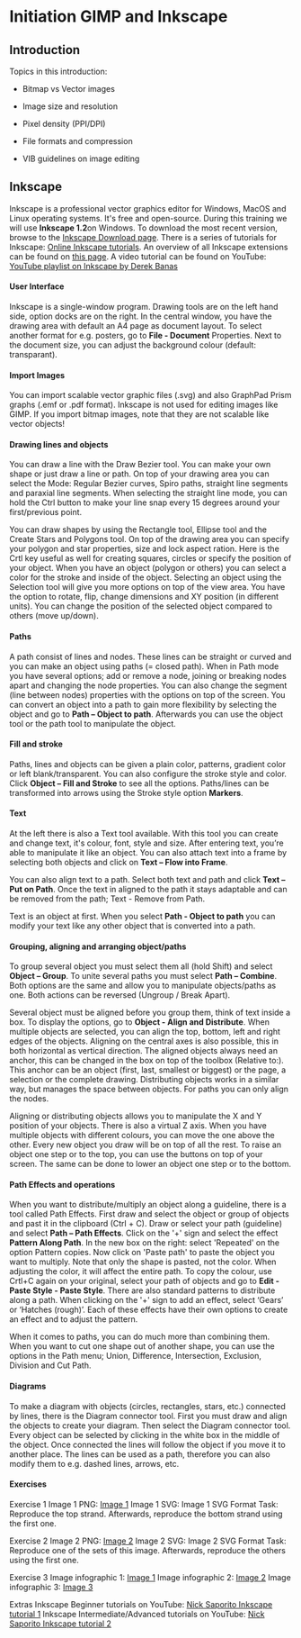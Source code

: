 <!--

author:   name last_name
email:    training@vib.de
version:  1.0.0
language: en
narrator: UK English Female

icon:     https://vib.be/sites/vib.sites.vib.be/files/logo_VIB_noTagline.svg

comment:  This document shall provide an entire compendium and course on the
          development of Open-courSes with [LiaScript](https://LiaScript.github.io).
          As the language and the systems grows, also this document will be updated.
          Feel free to fork or copy it, translations are very welcome...

script:   https://cdn.jsdelivr.net/chartist.js/latest/chartist.min.js
          https://felixhao28.github.io/JSCPP/dist/JSCPP.es5.min.js

link:     https://cdn.jsdelivr.net/chartist.js/latest/chartist.min.css
link:     https://cdnjs.cloudflare.com/ajax/libs/animate.css/4.1.1/animate.min.css
link:     https://raw.githubusercontent.com/vibbits/material-liascript/master/img/org.css
link:     https://cdnjs.cloudflare.com/ajax/libs/font-awesome/5.11.2/css/all.min.css
link:     https://fonts.googleapis.com/css2?family=Saira+Condensed:wght@300&display=swap
link:     https://fonts.googleapis.com/css2?family=Open+Sans&display=swap
link:     https://raw.githubusercontent.com/vibbits/material-liascript/master/vib-styles.css

tutor: Neuropixels
edition: 1st 

-->


# Initiation GIMP and Inkscape

## Introduction

Topics in this introduction:

- Bitmap vs Vector images

- Image size and resolution

- Pixel density (PPI/DPI)

- File formats and compression

- VIB guidelines on image editing

## Inkscape

Inkscape is a professional vector graphics editor for Windows, MacOS and Linux operating systems. It's free and open-source. During this training we will use **Inkscape 1.2**on Windows. To download the most recent version, browse to the [Inkscape Download page](https://inkscape.org/release/inkscape-1.2/). There is a series of tutorials for Inkscape: [Online Inkscape tutorials](https://inkscape.org/en/learn/tutorials/). An overview of all Inkscape extensions can be found on [this page](https://inkscape.org/en/gallery/=extension/?page=1&tags=0.91).
A video tutorial can be found on YouTube: [YouTube playlist on Inkscape by Derek Banas](https://www.youtube.com/playlist?list=PLGLfVvz_LVvTSi9bKrvGR2_DBg0Tv8Dxo)

#### User Interface

Inkscape is a single-window program. Drawing tools are on the left hand side, option docks are on the right.
In the central window, you have the drawing area with default an A4 page as document layout. To select another format for e.g. posters, go to **File - Document** Properties. Next to the document size, you can adjust the background colour (default: transparant).

#### Import Images

You can import scalable vector graphic files (.svg) and also GraphPad Prism graphs (.emf or .pdf format).
Inkscape is not used for editing images like GIMP. If you import bitmap images, note that they are not scalable like vector objects!

#### Drawing lines and objects

You can draw a line with the Draw Bezier tool. You can make your own shape or just draw a line or path. On top of your drawing area you can select the Mode: Regular Bezier curves, Spiro paths, straight line segments and paraxial line segments. When selecting the straight line mode, you can hold the Ctrl button to make your line snap every 15 degrees around your first/previous point.

You can draw shapes by using the Rectangle tool, Ellipse tool and the Create Stars and Polygons tool. On top of the drawing area you can specify your polygon and star properties, size and lock aspect ration. Here is the Crtl key useful as well for creating squares, circles or specify the position of your object. When you have an object (polygon or others) you can select a color for the stroke and inside of the object. Selecting an object using the Selection tool will give you more options on top of the view area. You have the option to rotate, flip, change dimensions and XY position (in different units). You can change the position of the selected object compared to others (move up/down).

#### Paths

A path consist of lines and nodes. These lines can be straight or curved and you can make an object using paths (= closed path). When in Path mode you have several options; add or remove a node, joining or breaking nodes apart and changing the node properties. You can also change the segment (line between nodes) properties with the options on top of the screen. You can convert an object into a path to gain more flexibility by selecting the object and go to **Path – Object to path**. Afterwards you can use the object tool or the path tool to manipulate the object.

#### Fill and stroke

Paths, lines and objects can be given a plain color, patterns, gradient color or left blank/transparent. You can also configure the stroke style and color. Click **Object – Fill and Stroke** to see all the options. Paths/lines can be transformed into arrows using the Stroke style option **Markers**.

#### Text

At the left there is also a Text tool available. With this tool you can create and change text, it's colour, font, style and size. After entering text, you’re able to manipulate it like an object. You can also attach text into a frame by selecting both objects and click on **Text – Flow into Frame**.

You can also align text to a path. Select both text and path and click **Text – Put on Path**. Once the text in aligned to the path it stays adaptable and can be removed from the path; Text - Remove from Path.

Text is an object at first. When you select **Path - Object to path** you can modify your text like any other object that is converted into a path.

#### Grouping, aligning and arranging object/paths

To group several object you must select them all (hold Shift) and select **Object – Group**. To unite several paths you must select **Path – Combine**. Both options are the same and allow you to manipulate objects/paths as one. Both actions can be reversed (Ungroup / Break Apart).

Several object must be aligned before you group them, think of text inside a box. To display the options, go to **Object - Align and Distribute**. When multiple objects are selected, you can align the top, bottom, left and right edges of the objects. Aligning on the central axes is also possible, this in both horizontal as vertical direction. The aligned objects always need an anchor, this can be changed in the box on top of the toolbox (Relative to:). This anchor can be an object (first, last, smallest or biggest) or the page, a selection or the complete drawing. Distributing objects works in a similar way, but manages the space between objects. For paths you can only align the nodes.

Aligning or distributing objects allows you to manipulate the X and Y position of your objects. There is also a virtual Z axis. When you have multiple objects with different colours, you can move the one above the other. Every new object you draw will be on top of all the rest. To raise an object one step or to the top, you can use the buttons on top of your screen. The same can be done to lower an object one step or to the bottom.

#### Path Effects and operations

When you want to distribute/multiply an object along a guideline, there is a tool called Path Effects. First draw and select the object or group of objects and past it in the clipboard (Ctrl + C). Draw or select your path (guideline) and select **Path – Path Effects**. Click on the '+' sign and select the effect **Pattern Along Path**. In the new box on the right: select 'Repeated' on the option Pattern copies. Now click on 'Paste path' to paste the object you want to multiply. Note that only the shape is pasted, not the color. When adjusting the color, it will affect the entire path. To copy the colour, use Crtl+C again on your original, select your path of objects and go to **Edit - Paste Style - Paste Style**. There are also standard patterns to distribute along a path. When clicking on the '+' sign to add an effect, select ‘Gears’ or ‘Hatches (rough)’. Each of these effects have their own options to create an effect and to adjust the pattern.

When it comes to paths, you can do much more than combining them. When you want to cut one shape out of another shape, you can use the options in the Path menu; Union, Difference, Intersection, Exclusion, Division and Cut Path.

#### Diagrams

To make a diagram with objects (circles, rectangles, stars, etc.) connected by lines, there is the Diagram connector tool. First you must draw and align the objects to create your diagram. Then select the Diagram connector tool. Every object can be selected by clicking in the white box in the middle of the object. Once connected the lines will follow the object if you move it to another place. The lines can be used as a path, therefore you can also modify them to e.g. dashed lines, arrows, etc.

#### Exercises

Exercise 1
Image 1 PNG: [Image 1](../data/Inkscape1.png)
Image 1 SVG: Image 1 SVG Format
Task: Reproduce the top strand. Afterwards, reproduce the bottom strand using the first one.

Exercise 2
Image 2 PNG: [Image 2](../data/Inkscape2.png)
Image 2 SVG: Image 2 SVG Format
Task: Reproduce one of the sets of this image. Afterwards, reproduce the others using the first one.

Exercise 3
Image infographic 1: [Image 1](../data/Inkscape3.png)
Image infographic 2: [Image 2](../data/Inkscape4.png)
Image infographic 3: [Image 3](../data/Inkscape5.png)

Extras
Inkscape Beginner tutorials on YouTube: [Nick Saporito Inkscape tutorial 1](https://www.youtube.com/playlist?list=PLynG8gQD-n8BMplEVZVsoYlaRgqzG1qc4)
Inkscape Intermediate/Advanced tutorials on YouTube: [Nick Saporito Inkscape tutorial 2](https://www.youtube.com/playlist?list=PLynG8gQD-n8AFcLFAkvqJYnQUiBweRh1y)